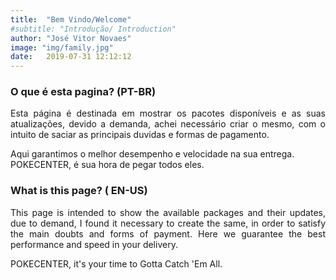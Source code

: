 ```yaml
---
title:  "Bem Vindo/Welcome"
#subtitle: "Introdução/ Introduction"
author: "José Vitor Novaes"
image: "img/family.jpg"
date:   2019-07-31 12:12:12
---
```


### O que é esta pagina? (PT-BR)

<p style="text-align: justify;">
Esta página é destinada em mostrar os pacotes disponíveis e as suas atualizações, devido a  demanda, achei necessário criar o mesmo, com o intuito de saciar as principais duvidas e formas de pagamento.

Aqui garantimos o melhor desempenho e velocidade na sua entrega.
POKECENTER, é sua  hora de pegar todos eles.
</p>

### What is this page? ( EN-US)

<p style="text-align: justify;">
This page is intended to show the available packages and their updates, due to demand, I found it necessary to create the same, in order to satisfy the main doubts and forms of payment.
Here we guarantee the best performance and speed in your delivery.
</p>
POKECENTER, it's your time to Gotta Catch 'Em All.

